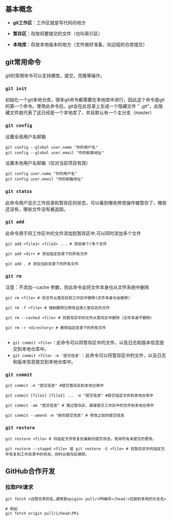 ## 基本概念

- **git工作区**：工作区就是写代码的地方

- **暂存区**：存放将要提交的文件（也叫索引区）

- **本地库**：存放本地版本的地方（文件做好准备，向远程的仓库提交）

## git常用命令

git的常用命令可以支持建库，提交，克隆等操作。

### `git init`

初始化一个git本地仓库，很多git命令都需要在本地库中进行，因此这个命令是git的第一个命令。使用此命令后，git会在此目录上生成一个隐藏文件  "
.git"，此隐藏文件就代表了这已经是一个本地库了，并且默认有一个主分支（master）

### `git config`

设置全局用户名邮箱

```git
git config --global user.name "你的用户名"
git config --global user.email "你的邮箱地址"
```

设置本地用户名邮箱（仅对当前项目有效）

```git
git config user.name "你的用户名"
git config user.email "你的邮箱地址"
```

### `git status`

此命令用户显示工作目录和暂存区的状态，可以看到哪些修改操作被暂存了，哪些还没有，哪些文件没有被追踪。

### `git add`

此命令用于将工作区中的文件添加到暂存区中,可以同时添加多个文件

```shell
git add <file1> <file2> ... # 添加单个/多个文件

git add <dir> # 添加指定目录下的所有文件

git add . # 添加当前目录下的所有文件

```

### `git rm`

注意：不添加--cache 参数，则此命令会将文件本身也从文件系统中删除

```shell
git rm <file> # 将文件从暂存区和工作区中删除(文件本身也会删除)

git rm -f <file> # 强制删除已修改且放入暂存区的文件

git rm --cached <file> # 将暂存区中的文件从暂存区中删除（文件本身不删除）

git rm -r <directory> # 删除指定目录下的所有文件


```

- `git commit <file>`：此命令可以将暂存区中的文件，以及日志和版本信息提交到本地仓库中。
- `git commit <file> -m '提交信息'`：此命令可以将暂存区中的文件，以及日志和版本信息提交到本地仓库中。

### `git commit`

```shell
git commit -m "提交信息" #提交暂存区到本地仓库中

git commit [file1] [file2] ... -m "提交信息" #提交指定文件到本地仓库中

git commit -am "提交信息" # 跳过暂存区，直接提交工作区中的文件到本地仓库中

git commit --amend -m "新的提交信息" # 修改之前的提交信息

```

### `git restore`

```shell
git restore <file> # 将指定文件恢复到最新的提交状态，丢弃所有未提交的更改。

git restore --staged <file> 或 git restore -S <file> # 将暂存区中的指定文件恢复到工作目录中的状态，同时从暂存区移除。

```

## GitHub合作开发

### 拉取PR请求

```shell
git fetch <远程仓库别名,通常是opigin> pull/<PR编号>/head:<拉取到本地的分支名>

# 例如
git fetch origin pull/1/head:PR1
```